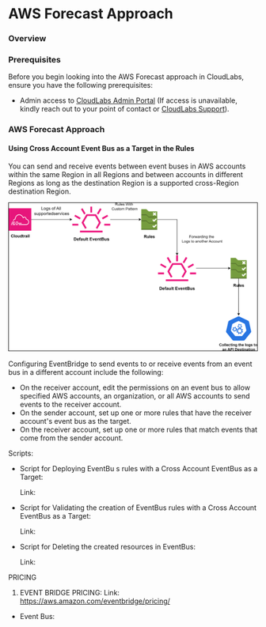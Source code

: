 # AWS Forecast Approach

### Overview



### Prerequisites

Before you begin looking into the AWS Forecast approach in CloudLabs, ensure you have the following prerequisites:

- Admin access to [CloudLabs Admin Portal](https://admin.cloudlabs.ai/) (If access is unavailable, kindly reach out to your point of contact or [CloudLabs Support](https://docs.cloudlabs.ai/RequestSupport)).

### AWS Forecast Approach

#### Using Cross Account Event Bus as a Target in the Rules

You can send and receive events between event buses in AWS accounts within the same Region in all Regions and between accounts in different Regions as long as the destination Region is a supported cross-Region destination Region.

![](./img/01.png) 

Configuring EventBridge to send events to or receive events from an event bus in a different account include the following:
- On the receiver account, edit the permissions on an event bus to allow specified AWS accounts, an organization, or all AWS accounts to send events to the receiver account.
- On the sender account, set up one or more rules that have the receiver account's event bus as the target.
- On the receiver account, set up one or more rules that match events that come from the sender account.

Scripts:
- Script for Deploying EventBu s rules with a Cross Account EventBus as a Target:

  Link:

- Script for Validating the creation of EventBus rules with a Cross Account EventBus as a Target:

  Link:

- Script for Deleting the created resources in EventBus: 

  Link:

PRICING
1.	EVENT BRIDGE PRICING:
    Link: https://aws.amazon.com/eventbridge/pricing/
    
-  Event Bus:

